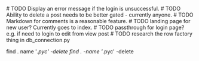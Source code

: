 
\# TODO Display an error message if the login is unsuccessful.
\# TODO Ability to delete a post needs to be better gated - currently anyone.
\# TODO Markdown for comments is a reasonable feature.
\# TODO landing page for new user? Currently goes to index.
\# TODO passthrough for login page? e.g. if need to login to edit from view post
\# TODO research the row factory thing in db_connection.py


find . name '*.pyc' -delete
find . -name '*.pyc' -delete


